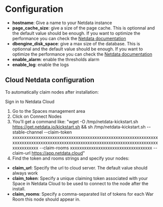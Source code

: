 # Configuration

- **hostname**: Give a name to your Netdata instance
- **page_cache_size**: give a size of the page cache. This is optionnal and the default value should be enough. If you want to optimize the performance you can check the [Netdata documentation](https://learn.netdata.cloud/docs/store/change-metrics-storage#calculate-the-system-resources-ram-disk-space-needed-to-store-metrics)
- **dbengine_disk_space**: give a max size of the database. This is optionnal and the default value should be enough. If you want to optimize the performance you can check the [Netdata documentation](https://learn.netdata.cloud/docs/store/change-metrics-storage#calculate-the-system-resources-ram-disk-space-needed-to-store-metrics)
- **enable_alarm**: enable the thresholds alarm
- **enable_log**: enable the logs

## Cloud Netdata configuration

To automatically claim nodes after installation:

Sign in to Netdata Cloud

1. Go to the Spaces management area
2. Click on Connect Nodes
3. You'll get a command like: "wget -O /tmp/netdata-kickstart.sh https://get.netdata.io/kickstart.sh && sh /tmp/netdata-kickstart.sh --stable-channel --claim-token xxxxxxxxxxxxxxxxxxxxxxxxxxxxxxxxxxxxxxxxxxxxxxxxxxxxxxxxxxxxxxxxxxxxxxxxxxxxxxxxxxxxxxxxxxxxxxxxxxxxxxxxxxxxxxxxxxxxxxxxxxxxxxxxxxxxxxx --claim-rooms xxxxxxxxxxxxxxxxxxxxxxxxxxxxxxxxxxx --claim-url https://app.netdata.cloud"
4. Find the token and rooms strings and specify your nodes:

- **claim_url**: Specify the url to cloud server. The default value should always work
- **claim_token**: Specify a unique claiming token associated with your Space in Netdata Cloud to be used to connect to the node after the install.
- **claim_rooms**: Specify a comma-separated list of tokens for each War Room this node should appear in.

